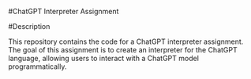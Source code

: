 #ChatGPT Interpreter Assignment

#Description

This repository contains the code for a ChatGPT interpreter assignment. The goal of this assignment is to create an interpreter for the ChatGPT language, allowing users to interact with a ChatGPT model programmatically.